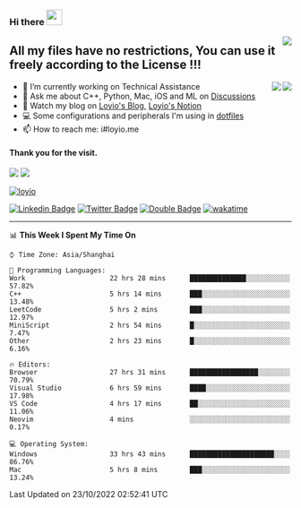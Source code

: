<h3 align="left">Hi there <img src="https://media.giphy.com/media/hvRJCLFzcasrR4ia7z/giphy.gif" width="28"></h3>
<a align="right" href="https://github.com/loyio/loyio/blob/master/STAR/README.md"><img align="right" src="https://img.shields.io/badge/LOYIO-STAR-green" /></a>

## All my files have no restrictions, You can use it freely according to the License !!!

<a href="https://github.com/loyio#gh-light-mode-only">
     <img align="right"  src="https://loy-readme.vercel.app/api/top-langs/?username=loyio&langs_count=6&hide=css,html,jupyter%20notebook" />
</a>

<a href="https://github.com/loyio#gh-dark-mode-only">
  <img align="right"  src="https://loy-readme.vercel.app/api/top-langs/?username=loyio&langs_count=6&theme=slateorange&hide=css,html,jupyter%20notebook" />
</a>



- 🔭 I’m currently working on Technical Assistance
- 💬 Ask me about C++, Python, Mac, iOS and ML on [Discussions](https://github.com/loyio/blog/discussions)
- 📔 Watch my blog on [Loyio's Blog](https://loyio.me), [Loyio's Notion](https://loyio.notion.site/loyio/Loyio-s-Dashboard-2f56bd29222a445ea9d9e8802a1ac83b)
- 💻 Some configurations and peripherals I'm using in [dotfiles](https://github.com/loyio/dotfiles)
- 📫 How to reach me: i#loyio.me


#### Thank you for the visit.
<img src="http://profile-counter.glitch.me/loyio/count.svg" />

<img src="https://loy-readme.vercel.app/api?username=loyio&show_icons=true&hide=stars&include_all_commits=true&hide_title=true&theme=slateorange" />

     

[![loyio](https://github-profile-trophy.vercel.app/?username=loyio&theme=onedark&column=4)](https://github.com/loyio)

[![Linkedin Badge](https://img.shields.io/badge/-@loyio-0077b5?style=flat-square&logo=Linkedin&logoColor=white&labelColor=0077b5&link=https://www.linkedin.com/in/loyio-hex-363172158/)](https://www.linkedin.com/in/loyio-hex-363172158/)
[![Twitter Badge](https://img.shields.io/badge/-@loyiome-1ca0f1?style=flat-square&labelColor=1ca0f1&logo=twitter&logoColor=white&link=https://twitter.com/loyiome)](https://twitter.com/loyiome)
[![Double Badge](https://img.shields.io/badge/@loyio-007722?style=flat&logo=Douban&logoColor=white)](https://www.douban.com/people/susmote)
[![wakatime](https://wakatime.com/badge/user/c0ddc104-5a20-41d1-ab9a-c4d9ea20a4d9.svg)](https://wakatime.com/@c0ddc104-5a20-41d1-ab9a-c4d9ea20a4d9)

-------
<!--START_SECTION:waka-->
📊 **This Week I Spent My Time On** 

```text
⌚︎ Time Zone: Asia/Shanghai

💬 Programming Languages: 
Work                     22 hrs 28 mins      ██████████████░░░░░░░░░░░   57.82% 
C++                      5 hrs 14 mins       ███░░░░░░░░░░░░░░░░░░░░░░   13.48% 
LeetCode                 5 hrs 2 mins        ███░░░░░░░░░░░░░░░░░░░░░░   12.97% 
MiniScript               2 hrs 54 mins       █░░░░░░░░░░░░░░░░░░░░░░░░   7.47% 
Other                    2 hrs 23 mins       █░░░░░░░░░░░░░░░░░░░░░░░░   6.16%

🔥 Editors: 
Browser                  27 hrs 31 mins      █████████████████░░░░░░░░   70.79% 
Visual Studio            6 hrs 59 mins       ████░░░░░░░░░░░░░░░░░░░░░   17.98% 
VS Code                  4 hrs 17 mins       ██░░░░░░░░░░░░░░░░░░░░░░░   11.06% 
Neovim                   4 mins              ░░░░░░░░░░░░░░░░░░░░░░░░░   0.17%

💻 Operating System: 
Windows                  33 hrs 43 mins      █████████████████████░░░░   86.76% 
Mac                      5 hrs 8 mins        ███░░░░░░░░░░░░░░░░░░░░░░   13.24%

```


 Last Updated on 23/10/2022 02:52:41 UTC
<!--END_SECTION:waka-->
